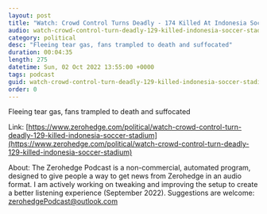 ```yaml
---
layout: post
title: "Watch: Crowd Control Turns Deadly - 174 Killed At Indonesia Soccer Stadium"
audio: watch-crowd-control-turn-deadly-129-killed-indonesia-soccer-stadium-0
category: political
desc: "Fleeing tear gas, fans trampled to death and suffocated"
duration: 00:04:35
length: 275
datetime: Sun, 02 Oct 2022 13:55:00 +0000
tags: podcast
guid: watch-crowd-control-turn-deadly-129-killed-indonesia-soccer-stadium-0
order: 0
---
```

Fleeing tear gas, fans trampled to death and suffocated

Link: [https://www.zerohedge.com/political/watch-crowd-control-turn-deadly-129-killed-indonesia-soccer-stadium](https://www.zerohedge.com/political/watch-crowd-control-turn-deadly-129-killed-indonesia-soccer-stadium)

About: The Zerohedge Podcast is a non-commercial, automated program, designed to give people a way to get news from Zerohedge in an audio format.  I am actively working on tweaking and improving the setup to create a better listening experience (September 2022).  Suggestions are welcome: [zerohedgePodcast@outlook.com](mailto:zerohedgePodcast@outlook.com)